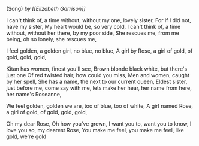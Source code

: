 (Song)
*by [[Elizabeth Garrison]]*

I can't think of, a time without, without my one, lovely sister, For if I did not, have my sister, My heart would be, so very cold, I can't think of, a time without, without her there, by my poor side, She rescues me, from me being, oh so lonely, she rescues me,
 
I feel golden, a golden girl, no blue, no blue, A girl by Rose, a girl of gold, of gold, gold, gold,
 
Kitan has women, finest you'll see, Brown blonde black white, but there's just one Of red twisted hair, how could you miss, Men and women, caught by her spell, She has a name, the next to our current queen, Eldest sister, just before me, come say with me, lets make her hear, her name from here, her name's Roseanne,
 
We feel golden, golden we are, too of blue, too of white, A girl named Rose, a girl of gold, of gold, gold, gold,
 
Oh my dear Rose, Oh how you've grown, I want you to, want you to know, I love you so, my dearest Rose, You make me feel, you make me feel, like gold, we're gold